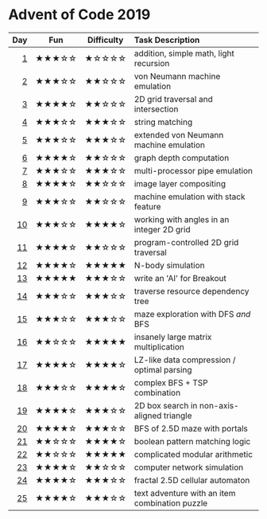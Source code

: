 # Advent of Code 2019

| Day      | Fun   | Difficulty | Task Description |
| -------: | :---: | :--------: | :---------- |
|  [1](01) | ★★★☆☆ | ★☆☆☆☆      | addition, simple math, light recursion
|  [2](02) | ★★★☆☆ | ★★☆☆☆      | von Neumann machine emulation
|  [3](03) | ★★★★☆ | ★★☆☆☆      | 2D grid traversal and intersection
|  [4](04) | ★★★☆☆ | ★★★☆☆      | string matching
|  [5](05) | ★★★☆☆ | ★★★☆☆      | extended von Neumann machine emulation
|  [6](06) | ★★★★☆ | ★★☆☆☆      | graph depth computation
|  [7](07) | ★★★☆☆ | ★★★☆☆      | multi-processor pipe emulation
|  [8](08) | ★★★★☆ | ★★☆☆☆      | image layer compositing
|  [9](09) | ★★★☆☆ | ★★☆☆☆      | machine emulation with stack feature
| [10](10) | ★★★☆☆ | ★★★★☆      | working with angles in an integer 2D grid
| [11](11) | ★★★★☆ | ★★☆☆☆      | program-controlled 2D grid traversal
| [12](12) | ★★★★☆ | ★★★★★      | N-body simulation
| [13](13) | ★★★★★ | ★★★☆☆      | write an 'AI' for Breakout
| [14](14) | ★★★☆☆ | ★★★☆☆      | traverse resource dependency tree
| [15](15) | ★★★☆☆ | ★★★☆☆      | maze exploration with DFS *and* BFS
| [16](16) | ★★☆☆☆ | ★★★★★      | insanely large matrix multiplication
| [17](17) | ★★★★☆ | ★★★★☆      | LZ-like data compression / optimal parsing
| [18](18) | ★★★☆☆ | ★★★★☆      | complex BFS + TSP combination
| [19](19) | ★★★★☆ | ★★★☆☆      | 2D box search in non-axis-aligned triangle
| [20](20) | ★★★★☆ | ★★★☆☆      | BFS of 2.5D maze with portals
| [21](21) | ★★☆☆☆ | ★★★★☆      | boolean pattern matching logic
| [22](22) | ★★☆☆☆ | ★★★★★      | complicated modular arithmetic
| [23](23) | ★★★★☆ | ★★☆☆☆      | computer network simulation
| [24](24) | ★★★★☆ | ★★★☆☆      | fractal 2.5D cellular automaton
| [25](25) | ★★★★☆ | ★★★☆☆      | text adventure with an item combination puzzle
